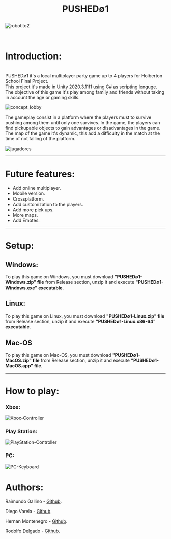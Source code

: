 # <p align="center"> PUSHED∅1 </p>

![robotito2](https://user-images.githubusercontent.com/77943864/138374877-44e6c8ca-586e-4427-bc9b-29f866ddf7d0.png)

<br>

# Introduction:

<br>
PUSHED∅1 it's a local multiplayer party game up to 4 players for Holberton School Final Project.
<br>
This project it's made in Unity 2020.3.11f1 using C# as scripting lenguge.
<br>
The objective of this game it's play among family and friends without taking in account the age or gaming skills.

<br>

![concept_lobby](https://user-images.githubusercontent.com/77943864/138369284-cef3baf9-587f-4421-8ba9-6a03e00a94cb.png)

The gameplay consist in a platform where the players must to survive pushing among them until only one survives. In the game, the players can find pickupable objects to gain advantages or disadvantages in the game. The map of the game it's dynamic, this add a difficulty in the match at the time of not falling of the platform.
<br>

![jugadores](https://user-images.githubusercontent.com/77943864/138370730-410abb18-eb9d-4047-ac4f-3bd8a0346d74.png)

------------

# Future features:

- Add online multiplayer.
- Mobile version.
- Crossplatform.
- Add customization to the players.
- Add more pick ups.
- More maps.
- Add Emotes.
------------

# Setup:

## Windows:
To play this game on Windows, you must download **"PUSHED∅1-Windows.zip" file** from Release section, unzip it and execute **"PUSHED∅1-Windows.exe" executable**.

## Linux:
To play this game on Linux, you must download **"PUSHED∅1-Linux.zip" file** from Release section, unzip it and execute **"PUSHED∅1-Linux.x86-64" executable**.

## Mac-OS
To play this game on Mac-OS, you must download **"PUSHED∅1-MacOS.zip" file** from Release section, unzip it and execute **"PUSHED∅1-MacOS.app" file**.

------------

# How to play:

### Xbox:

![Xbox-Controller](https://user-images.githubusercontent.com/77943864/138376294-1666d620-649c-4f19-b858-db380d5b7669.png)

### Play Station:

![PlayStation-Controller](https://user-images.githubusercontent.com/77943864/138377075-3f0a7eb7-5f67-4c0b-8548-57ab3b492490.png)

### PC:

![PC-Keyboard](https://user-images.githubusercontent.com/77943864/138379525-b7443d2d-469c-4b6c-a0da-5750a60dacec.png)

# Authors:

Raimundo Gallino - [Github](https://github.com/RaimundoGallino).

Diego Varela - [Github](https://github.com/dieg0varela).

Hernan Montenegro  - [Github](https://github.com/HernanMontenegro).

Rodolfo Delgado  - [Github](https://github.com/RodolfoDelgadoDev).

